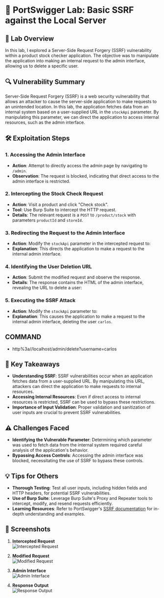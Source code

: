 # 🧪 PortSwigger Lab: Basic SSRF against the Local Server

## 🎯 Lab Overview

In this lab, I explored a Server-Side Request Forgery (SSRF) vulnerability within a product stock checker application. The objective was to manipulate the application into making an internal request to the admin interface, allowing us to delete a specific user.

## 🔍 Vulnerability Summary

Server-Side Request Forgery (SSRF) is a web security vulnerability that allows an attacker to cause the server-side application to make requests to an unintended location. In this lab, the application fetches data from an internal system based on a user-supplied URL in the `stockApi` parameter. By manipulating this parameter, we can direct the application to access internal resources, such as the admin interface.

## 🛠️ Exploitation Steps

### 1. Accessing the Admin Interface

- **Action**: Attempt to directly access the admin page by navigating to `/admin`.
- **Observation**: The request is blocked, indicating that direct access to the admin interface is restricted.

### 2. Intercepting the Stock Check Request

- **Action**: Visit a product and click "Check stock".
- **Tool**: Use Burp Suite to intercept the HTTP request.
- **Details**: The relevant request is a `POST` to `/product/stock` with parameters `productId` and `storeId`.

### 3. Redirecting the Request to the Admin Interface

- **Action**: Modify the `stockApi` parameter in the intercepted request to:
- **Explanation**: This directs the application to make a request to the internal admin interface.

### 4. Identifying the User Deletion URL

- **Action**: Submit the modified request and observe the response.
- **Details**: The response contains the HTML of the admin interface, revealing the URL to delete a user:

### 5. Executing the SSRF Attack

- **Action**: Modify the `stockApi` parameter to:
- **Explanation**: This causes the application to make a request to the internal admin interface, deleting the user `carlos`.

## COMMAND
- http%3a//localhost/admin/delete?username=carlos

## 🧠 Key Takeaways

- **Understanding SSRF**: SSRF vulnerabilities occur when an application fetches data from a user-supplied URL. By manipulating this URL, attackers can direct the application to make requests to internal resources.
- **Accessing Internal Resources**: Even if direct access to internal resources is restricted, SSRF can be used to bypass these restrictions.
- **Importance of Input Validation**: Proper validation and sanitization of user inputs are crucial to prevent SSRF vulnerabilities.

## ⚠️ Challenges Faced

- **Identifying the Vulnerable Parameter**: Determining which parameter was used to fetch data from the internal system required careful analysis of the application's behavior.
- **Bypassing Access Controls**: Accessing the admin interface was blocked, necessitating the use of SSRF to bypass these controls.

## 💡 Tips for Others

- **Thorough Testing**: Test all user inputs, including hidden fields and HTTP headers, for potential SSRF vulnerabilities.
- **Use of Burp Suite**: Leverage Burp Suite's Proxy and Repeater tools to intercept, modify, and resend requests efficiently.
- **Learning Resources**: Refer to PortSwigger's [SSRF documentation](https://portswigger.net/web-security/ssrf) for in-depth understanding and examples.

## 📸 Screenshots

1. **Intercepted Request**  
 ![Intercepted Request](path/to/intercepted_request.png)

2. **Modified Request**  
 ![Modified Request](path/to/modified_request.png)

3. **Admin Interface**  
 ![Admin Interface](path/to/admin_interface.png)

4. **Response Output**  
 ![Response Output](path/to/response_output.png)
